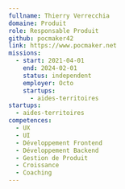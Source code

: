 ```yaml
---
fullname: Thierry Verrecchia
domaine: Produit
role: Responsable Produit
github: pocmaker42
link: https://www.pocmaker.net
missions:
  - start: 2021-04-01
    end: 2024-02-01
    status: independent
    employer: Octo
    startups:
      - aides-territoires
startups:
  - aides-territoires
competences:
  - UX
  - UI
  - Développement Frontend
  - Développement Backend
  - Gestion de Produit
  - Croissance
  - Coaching
---
```

